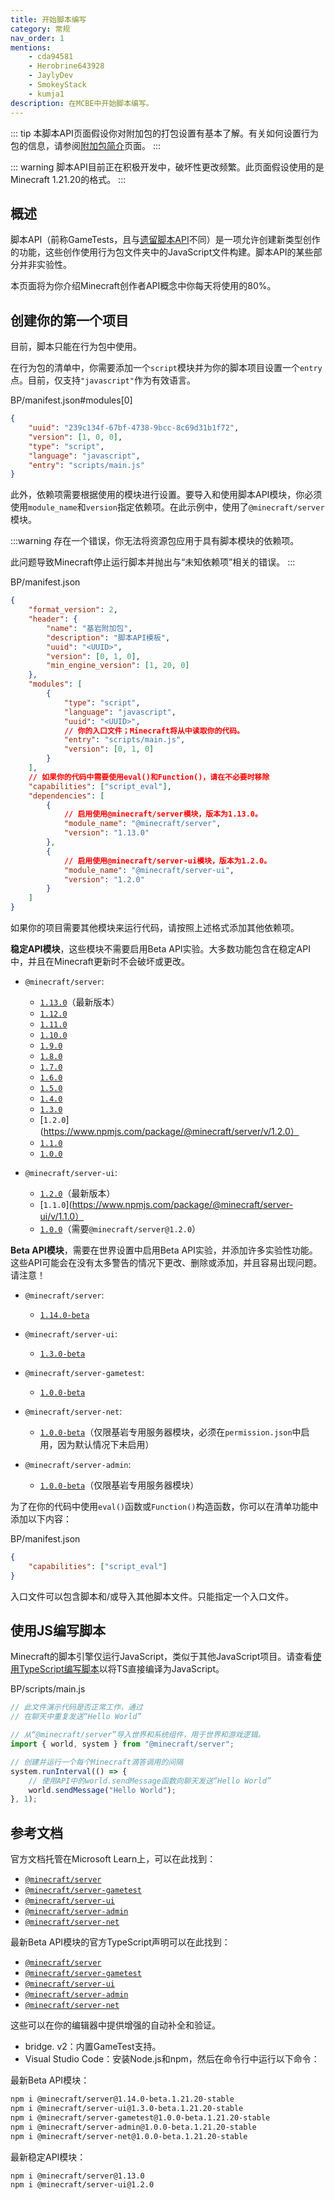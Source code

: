```yaml
---
title: 开始脚本编写
category: 常规
nav_order: 1
mentions:
    - cda94581
    - Herobrine643928
    - JaylyDev
    - SmokeyStack
    - kumja1
description: 在MCBE中开始脚本编写。
---
```


::: tip
本脚本API页面假设你对附加包的打包设置有基本了解。有关如何设置行为包的信息，请参阅[附加包简介](../guide/introduction.md)页面。
:::

::: warning
脚本API目前正在积极开发中，破坏性更改频繁。此页面假设使用的是Minecraft 1.21.20的格式。
:::

## 概述

脚本API（前称GameTests，且与[遗留脚本API](../scripting/scripting-intro.md)不同）是一项允许创建新类型创作的功能，这些创作使用行为包文件夹中的JavaScript文件构建。脚本API的某些部分并非实验性。

本页面将为你介绍Minecraft创作者API概念中你每天将使用的80%。

## 创建你的第一个项目

目前，脚本只能在行为包中使用。

在行为包的清单中，你需要添加一个`script`模块并为你的脚本项目设置一个`entry`点。目前，仅支持`"javascript"`作为有效语言。

<CodeHeader>BP/manifest.json#modules[0]</CodeHeader>

```json
{
    "uuid": "239c134f-67bf-4738-9bcc-8c69d31b1f72",
    "version": [1, 0, 0],
    "type": "script",
    "language": "javascript",
    "entry": "scripts/main.js"
}
```

此外，依赖项需要根据使用的模块进行设置。要导入和使用脚本API模块，你必须使用`module_name`和`version`指定依赖项。在此示例中，使用了`@minecraft/server`模块。

:::warning
存在一个错误，你无法将资源包应用于具有脚本模块的依赖项。

此问题导致Minecraft停止运行脚本并抛出与“未知依赖项”相关的错误。
:::

<CodeHeader>BP/manifest.json</CodeHeader>

```json
{
    "format_version": 2,
    "header": {
        "name": "基岩附加包",
        "description": "脚本API模板",
        "uuid": "<UUID>",
        "version": [0, 1, 0],
        "min_engine_version": [1, 20, 0]
    },
    "modules": [
        {
            "type": "script",
            "language": "javascript",
            "uuid": "<UUID>",
            // 你的入口文件；Minecraft将从中读取你的代码。
            "entry": "scripts/main.js",
            "version": [0, 1, 0]
        }
    ],
    // 如果你的代码中需要使用eval()和Function()，请在不必要时移除
    "capabilities": ["script_eval"],
    "dependencies": [
        {
            // 启用使用@minecraft/server模块，版本为1.13.0。
            "module_name": "@minecraft/server",
            "version": "1.13.0"
        },
        {
            // 启用使用@minecraft/server-ui模块，版本为1.2.0。
            "module_name": "@minecraft/server-ui",
            "version": "1.2.0"
        }
    ]
}
```

如果你的项目需要其他模块来运行代码，请按照上述格式添加其他依赖项。

**稳定API模块**，这些模块不需要启用Beta API实验。大多数功能包含在稳定API中，并且在Minecraft更新时不会破坏或更改。

-   `@minecraft/server`:

    -   [`1.13.0`](https://www.npmjs.com/package/@minecraft/server/v/1.13.0)（最新版本）
    -   [`1.12.0`](https://www.npmjs.com/package/@minecraft/server/v/1.12.0)
    -   [`1.11.0`](https://www.npmjs.com/package/@minecraft/server/v/1.11.0)
    -   [`1.10.0`](https://www.npmjs.com/package/@minecraft/server/v/1.10.0)
    -   [`1.9.0`](https://www.npmjs.com/package/@minecraft/server/v/1.9.0)
    -   [`1.8.0`](https://www.npmjs.com/package/@minecraft/server/v/1.8.0)
    -   [`1.7.0`](https://www.npmjs.com/package/@minecraft/server/v/1.7.0)
    -   [`1.6.0`](https://www.npmjs.com/package/@minecraft/server/v/1.6.0)
    -   [`1.5.0`](https://www.npmjs.com/package/@minecraft/server/v/1.5.0)
    -   [`1.4.0`](https://www.npmjs.com/package/@minecraft/server/v/1.4.0)
    -   [`1.3.0`](https://www.npmjs.com/package/@minecraft/server/v/1.3.0)
    -   [`1.2.0`](https://www.npmjs.com/package/@minecraft/server/v/1.2.0）
    -   [`1.1.0`](https://www.npmjs.com/package/@minecraft/server/v/1.1.0)
    -   [`1.0.0`](https://www.npmjs.com/package/@minecraft/server/v/1.0.0)

-   `@minecraft/server-ui`:
    -   [`1.2.0`](https://www.npmjs.com/package/@minecraft/server-ui/v/1.2.0)（最新版本）
    -   [`1.1.0`](https://www.npmjs.com/package/@minecraft/server-ui/v/1.1.0）
    -   [`1.0.0`](https://www.npmjs.com/package/@minecraft/server-ui/v/1.0.0)（需要`@minecraft/server@1.2.0`）

**Beta API模块**，需要在世界设置中启用Beta API实验，并添加许多实验性功能。这些API可能会在没有太多警告的情况下更改、删除或添加，并且容易出现问题。请注意！

-   `@minecraft/server`:

    -   [`1.14.0-beta`](https://www.npmjs.com/package/@minecraft/server/v/1.14.0-beta.1.21.20-stable)

-   `@minecraft/server-ui`:
    -   [`1.3.0-beta`](https://www.npmjs.com/package/@minecraft/server-ui/v/1.3.0-beta.1.21.20-stable)
-   `@minecraft/server-gametest`:

    -   [`1.0.0-beta`](https://www.npmjs.com/package/@minecraft/server-gametest/v/1.0.0-beta.1.21.20-stable)

-   `@minecraft/server-net`:

    -   [`1.0.0-beta`](https://www.npmjs.com/package/@minecraft/server-net/v/1.0.0-beta.1.21.20-stable)（仅限基岩专用服务器模块，必须在`permission.json`中启用，因为默认情况下未启用）

-   `@minecraft/server-admin`:

    -   [`1.0.0-beta`](https://www.npmjs.com/package/@minecraft/server-admin/v/1.0.0-beta.1.21.20-stable)（仅限基岩专用服务器模块）

为了在你的代码中使用`eval()`函数或`Function()`构造函数，你可以在清单功能中添加以下内容：

<CodeHeader>BP/manifest.json</CodeHeader>

```json
{
    "capabilities": ["script_eval"]
}
```

入口文件可以包含脚本和/或导入其他脚本文件。只能指定一个入口文件。

## 使用JS编写脚本

Minecraft的脚本引擎仅运行JavaScript，类似于其他JavaScript项目。请查看[使用TypeScript编写脚本](../scripting/typescript.md#script-api)以将TS直接编译为JavaScript。

<CodeHeader>BP/scripts/main.js</CodeHeader>

```js
// 此文件演示代码是否正常工作，通过
// 在聊天中重复发送“Hello World”

// 从“@minecraft/server”导入世界和系统组件，用于世界和游戏逻辑。
import { world, system } from "@minecraft/server";

// 创建并运行一个每个Minecraft滴答调用的间隔
system.runInterval(() => {
    // 使用API中的world.sendMessage函数向聊天发送“Hello World”
    world.sendMessage("Hello World");
}, 1);
```

## 参考文档

官方文档托管在Microsoft Learn上，可以在此找到：

-   [`@minecraft/server`](https://learn.microsoft.com/minecraft/creator/scriptapi/mojang-minecraft/mojang-minecraft)
-   [`@minecraft/server-gametest`](https://learn.microsoft.com/minecraft/creator/scriptapi/mojang-gametest/mojang-gametest)
-   [`@minecraft/server-ui`](https://learn.microsoft.com/minecraft/creator/scriptapi/mojang-minecraft-ui/mojang-minecraft-ui)
-   [`@minecraft/server-admin`](https://learn.microsoft.com/minecraft/creator/scriptapi/mojang-minecraft-server-admin/mojang-minecraft-server-admin)
-   [`@minecraft/server-net`](https://learn.microsoft.com/minecraft/creator/scriptapi/mojang-net/mojang-net)

最新Beta API模块的官方TypeScript声明可以在此找到：

-   [`@minecraft/server`](https://www.npmjs.com/package/@minecraft/server/v/beta)
-   [`@minecraft/server-gametest`](https://www.npmjs.com/package/@minecraft/server-gametest/v/beta)
-   [`@minecraft/server-ui`](https://www.npmjs.com/package/@minecraft/server-ui/v/beta)
-   [`@minecraft/server-admin`](https://www.npmjs.com/package/@minecraft/server-admin/v/beta)
-   [`@minecraft/server-net`](https://www.npmjs.com/package/@minecraft/server-net/v/beta)

这些可以在你的编辑器中提供增强的自动补全和验证。

-   bridge. v2：内置GameTest支持。
-   Visual Studio Code：安装Node.js和npm，然后在命令行中运行以下命令：

最新Beta API模块：

```bash
npm i @minecraft/server@1.14.0-beta.1.21.20-stable
npm i @minecraft/server-ui@1.3.0-beta.1.21.20-stable
npm i @minecraft/server-gametest@1.0.0-beta.1.21.20-stable
npm i @minecraft/server-admin@1.0.0-beta.1.21.20-stable
npm i @minecraft/server-net@1.0.0-beta.1.21.20-stable
```

最新稳定API模块：

```bash
npm i @minecraft/server@1.13.0
npm i @minecraft/server-ui@1.2.0
```